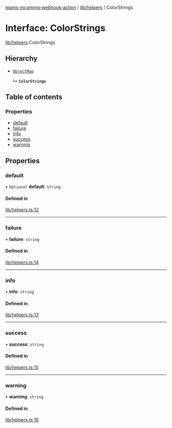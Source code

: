[teams-incoming-webhook-action](../README.md) / [lib/helpers](../modules/lib_helpers.md) / ColorStrings

# Interface: ColorStrings

[lib/helpers](../modules/lib_helpers.md).ColorStrings

## Hierarchy

- [`ObjectMap`](../modules/lib_helpers.md#objectmap)

  ↳ **`ColorStrings`**

## Table of contents

### Properties

- [default](lib_helpers.ColorStrings.md#default)
- [failure](lib_helpers.ColorStrings.md#failure)
- [info](lib_helpers.ColorStrings.md#info)
- [success](lib_helpers.ColorStrings.md#success)
- [warning](lib_helpers.ColorStrings.md#warning)

## Properties

### default

• `Optional` **default**: `string`

#### Defined in

[lib/helpers.ts:12](https://github.com/mikesprague/teams-incoming-webhook-action/blob/27ac9e5/src/lib/helpers.ts#L12)

___

### failure

• **failure**: `string`

#### Defined in

[lib/helpers.ts:14](https://github.com/mikesprague/teams-incoming-webhook-action/blob/27ac9e5/src/lib/helpers.ts#L14)

___

### info

• **info**: `string`

#### Defined in

[lib/helpers.ts:13](https://github.com/mikesprague/teams-incoming-webhook-action/blob/27ac9e5/src/lib/helpers.ts#L13)

___

### success

• **success**: `string`

#### Defined in

[lib/helpers.ts:15](https://github.com/mikesprague/teams-incoming-webhook-action/blob/27ac9e5/src/lib/helpers.ts#L15)

___

### warning

• **warning**: `string`

#### Defined in

[lib/helpers.ts:16](https://github.com/mikesprague/teams-incoming-webhook-action/blob/27ac9e5/src/lib/helpers.ts#L16)
